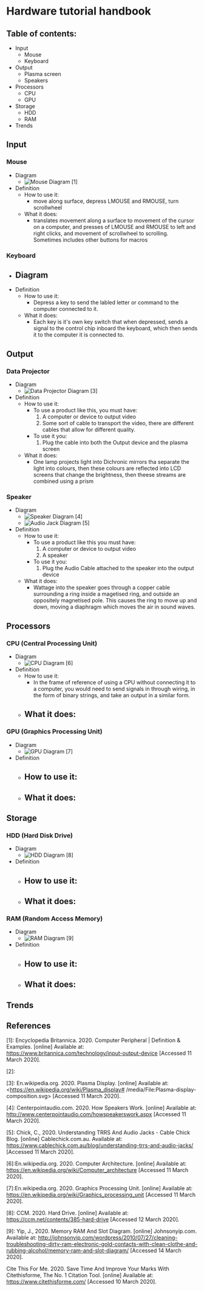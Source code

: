 # Hardware tutorial handbook

## Table of contents:

- Input
    - Mouse
    - Keyboard
- Output
    - Plasma screen
    - Speakers
- Processors
    - CPU
    - GPU
- Storage
    - HDD
    - RAM
- Trends

## Input

### Mouse
- Diagram
    - ![Mouse Diagram](mouse-personal-computer.jpg) [1]
- Definition
    - How to use it:
        - move along surface, depress LMOUSE and RMOUSE, turn scrollwheel
    - What it does:
        - translates movement along a surface to movement of the cursor on a computer, and presses of LMOUSE and RMOUSE to left and right clicks, and movement of scrollwheel to scrolling. Sometimes includes other buttons for macros

### Keyboard
- Diagram
    - 
- Definition
    - How to use it:
        - Depress a key to send the labled letter or command to the computer connected to it.
    - What it does:
        - Each key is it's own key switch  that when depressed, sends a signal to the control chip inboard the keyboard, which then sends it to the computer it is connected to.

## Output

### Data Projector
- Diagram
    - ![Data Projector Diagram](working-of-a-3LCD-projector.png) [3]
- Definition
    - How to use it:
        - To use a product like this, you must have:
            1. A computer or device to output video
            2. Some sort of cable to transport the video, there are different cables that allow for different quality.
        - To use it you:
            1. Plug the cable into both the Output device and the plasma screen
    - What it does:
        - One lamp projects light into Dichronic mirrors tha separate the light into colours, then these colours are reflected into LCD screens that change the brightness, then theese streams are combined using a prism

### Speaker
- Diagram
    - ![Speaker Diagram](Speaker-Diagram.png) [4]
    - ![Audio Jack Diagram](AudioJackDiagram.jpg) [5]
- Definition
    - How to use it:
        - To use a product like this you must have:
            1. A computer or device to output video
            2. A speaker
        - To use it you:
            1. Plug the Audio Cable attached to the speaker into the output device
    - What it does:
        - Wattage into the speaker goes through a copper cable surrounding a ring inside a magetised ring, and outside an oppositely magnetised pole. This causes the ring to move up and down, moving a diaphragm which moves the air in sound waves.

## Processors

### CPU (Central Processing Unit)
- Diagram
    - ![CPU Diagram](481px-ABasicComputer.gif) [6]
- Definition
    - How to use it:
        - In the frame of reference of using a CPU without connecting it to a computer, you would need to send signals in through wiring, in the form of binary strings, and take an output in a similar form.
    - What it does:
        - 

### GPU (Graphics Processing Unit)
- Diagram
    - ![GPU Diagram](1200px-Generic_block_diagram_of_a_GPU.svg.png) [7]
- Definition
    - How to use it:
        - 
    - What it does:
        - 

## Storage

### HDD (Hard Disk Drive)
- Diagram
    - ![HDD Diagram](hdd-diagram.jpg) [8]
- Definition
    - How to use it:
        - 
    - What it does:
        - 

### RAM (Random Access Memory)
- Diagram
    - ![RAM Diagram](memory-RAM-and-Slot-Diagram.png) [9]
- Definition
    - How to use it:
        - 
    - What it does:
        - 

## Trends

## References

[1]: Encyclopedia Britannica. 2020. Computer Peripheral | Definition & Examples. [online] Available at: <https://www.britannica.com/technology/input-output-device> [Accessed 11 March 2020].

[2]: 

[3]: En.wikipedia.org. 2020. Plasma Display. [online] Available at: <https://en.wikipedia.org/wiki/Plasma_display# /media/File:Plasma-display-composition.svg> [Accessed 11 March 2020].

[4]: Centerpointaudio.com. 2020. How Speakers Work. [online] Available at: <http://www.centerpointaudio.com/howspeakerswork.aspx> [Accessed 11 March 2020].

[5]: Chick, C., 2020. Understanding TRRS And Audio Jacks - Cable Chick Blog. [online] Cablechick.com.au. Available at: <https://www.cablechick.com.au/blog/understanding-trrs-and-audio-jacks/> [Accessed 11 March 2020].

[6]:En.wikipedia.org. 2020. Computer Architecture. [online] Available at: <https://en.wikipedia.org/wiki/Computer_architecture> [Accessed 11 March 2020].

[7]:En.wikipedia.org. 2020. Graphics Processing Unit. [online] Available at: <https://en.wikipedia.org/wiki/Graphics_processing_unit> [Accessed 11 March 2020].

[8]: CCM. 2020. Hard Drive. [online] Available at: <https://ccm.net/contents/385-hard-drive> [Accessed 12 March 2020].

[9]: Yip, J., 2020. Memory RAM And Slot Diagram. [online] Johnsonyip.com. Available at: <http://johnsonyip.com/wordpress/2010/07/27/cleaning-troubleshooting-dirty-ram-electronic-gold-contacts-with-clean-clothe-and-rubbing-alcohol/memory-ram-and-slot-diagram/> [Accessed 14 March 2020].

Cite This For Me. 2020. Save Time And Improve Your Marks With Citethisforme, The No. 1 Citation Tool. [online] Available at: <https://www.citethisforme.com/> [Accessed 10 March 2020].